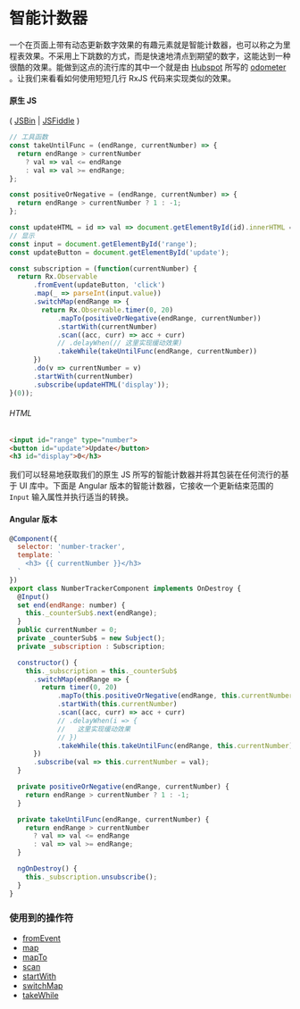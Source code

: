 # 智能计数器

一个在页面上带有动态更新数字效果的有趣元素就是智能计数器，也可以称之为里程表效果。不采用上下跳数的方式，而是快速地清点到期望的数字，这能达到一种很酷的效果。能做到这点的流行库的其中一个就是由 [Hubspot](https://github.com/HubSpot) 所写的 [odometer](https://github.com/HubSpot/odometer) 。让我们来看看如何使用短短几行 RxJS 代码来实现类似的效果。

#### 原生 JS

( [JSBin](http://jsbin.com/jojucaqiki/1/edit?js,output) | [JSFiddle](https://jsfiddle.net/btroncone/au4sqvxu/) )
```js
// 工具函数
const takeUntilFunc = (endRange, currentNumber) => {
  return endRange > currentNumber
    ? val => val <= endRange
    : val => val >= endRange;
};

const positiveOrNegative = (endRange, currentNumber) => {
  return endRange > currentNumber ? 1 : -1;
};

const updateHTML = id => val => document.getElementById(id).innerHTML = val;
// 显示
const input = document.getElementById('range');
const updateButton = document.getElementById('update');

const subscription = (function(currentNumber) {
  return Rx.Observable
      .fromEvent(updateButton, 'click')
      .map(_ => parseInt(input.value))
      .switchMap(endRange => {
        return Rx.Observable.timer(0, 20)
            .mapTo(positiveOrNegative(endRange, currentNumber))
            .startWith(currentNumber)
            .scan((acc, curr) => acc + curr)
            // .delayWhen(// 这里实现缓动效果)
            .takeWhile(takeUntilFunc(endRange, currentNumber))
      })
      .do(v => currentNumber = v)
      .startWith(currentNumber)
      .subscribe(updateHTML('display'));
}(0));

```

###### HTML

```html
<input id="range" type="number">
<button id="update">Update</button>
<h3 id="display">0</h3>
```

我们可以轻易地获取我们的原生 JS 所写的智能计数器并将其包装在任何流行的基于 UI 库中。下面是 Angular 版本的智能计数器，它接收一个更新结束范围的 `Input` 输入属性并执行适当的转换。

#### Angular 版本

```js
@Component({
  selector: 'number-tracker',
  template: `
    <h3> {{ currentNumber }}</h3>
  `
})
export class NumberTrackerComponent implements OnDestroy {
  @Input()
  set end(endRange: number) {
    this._counterSub$.next(endRange);
  }
  public currentNumber = 0;
  private _counterSub$ = new Subject();
  private _subscription : Subscription;

  constructor() {
    this._subscription = this._counterSub$
      .switchMap(endRange => {
        return timer(0, 20)
            .mapTo(this.positiveOrNegative(endRange, this.currentNumber))
            .startWith(this.currentNumber)
            .scan((acc, curr) => acc + curr)
            // .delayWhen(i => {
            //   这里实现缓动效果
            // })
            .takeWhile(this.takeUntilFunc(endRange, this.currentNumber));
      })
      .subscribe(val => this.currentNumber = val);
  }

  private positiveOrNegative(endRange, currentNumber) {
    return endRange > currentNumber ? 1 : -1;
  }

  private takeUntilFunc(endRange, currentNumber) {
    return endRange > currentNumber
      ? val => val <= endRange
      : val => val >= endRange;
  }

  ngOnDestroy() {
    this._subscription.unsubscribe();
  }
}
```

### 使用到的操作符

* [fromEvent](../operators/creation/fromevent.md)
* [map](../operators/transformation/map.md)
* [mapTo](../operators/transformation/mapto.md)
* [scan](../operators/transformation/scan.md)
* [startWith](../operators/combination/startwith.md)
* [switchMap](../operators/transformation/switchmap.md)
* [takeWhile](../operators/filtering/takewhile.md)
